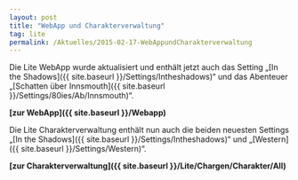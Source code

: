 ```yaml
---
layout: post
title: "WebApp und Charakterverwaltung"
tag: lite
permalink: /Aktuelles/2015-02-17-WebAppundCharakterverwaltung
---
```


Die Lite WebApp wurde aktualisiert und enthält jetzt auch das Setting &bdquo;[In the Shadows]({{ site.baseurl }}/Settings/Intheshadows)&ldquo; und das Abenteuer &bdquo;[Schatten über Innsmouth]({{ site.baseurl }}/Settings/80ies/Ab/Innsmouth)&ldquo;.

**[zur WebApp]({{ site.baseurl }}/Webapp)**

Die Lite Charakterverwaltung enthält nun auch die beiden neuesten Settings &bdquo;[In the Shadows]({{ site.baseurl }}/Settings/Intheshadows)&ldquo; und &bdquo;[Western]({{ site.baseurl }}/Settings/Western)&ldquo;.

**[zur Charakterverwaltung]({{ site.baseurl }}/Lite/Chargen/Charakter/All)**


